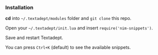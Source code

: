 
### Installation

**cd** into `~/.textadept/modules` folder and `git clone` this repo.

Open your `~/.textadept/init.lua` and insert `require('nim-snippets')`.

Save and restart Textadept.

You can press `Ctrl+K` (default) to see the available snippets.